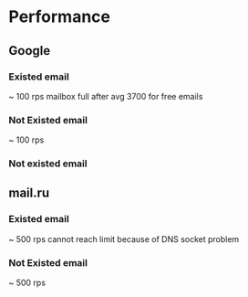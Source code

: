 # Performance

## Google

### Existed email
~ 100 rps
mailbox full after avg 3700 for free emails

### Not Existed email
~ 100 rps

### Not existed email

## mail.ru

### Existed email
~ 500 rps
cannot reach limit because of DNS socket problem

### Not Existed email
~ 500 rps
